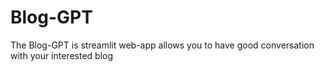 # Blog-GPT
The Blog-GPT is streamlit web-app allows you to have good conversation with your interested blog
